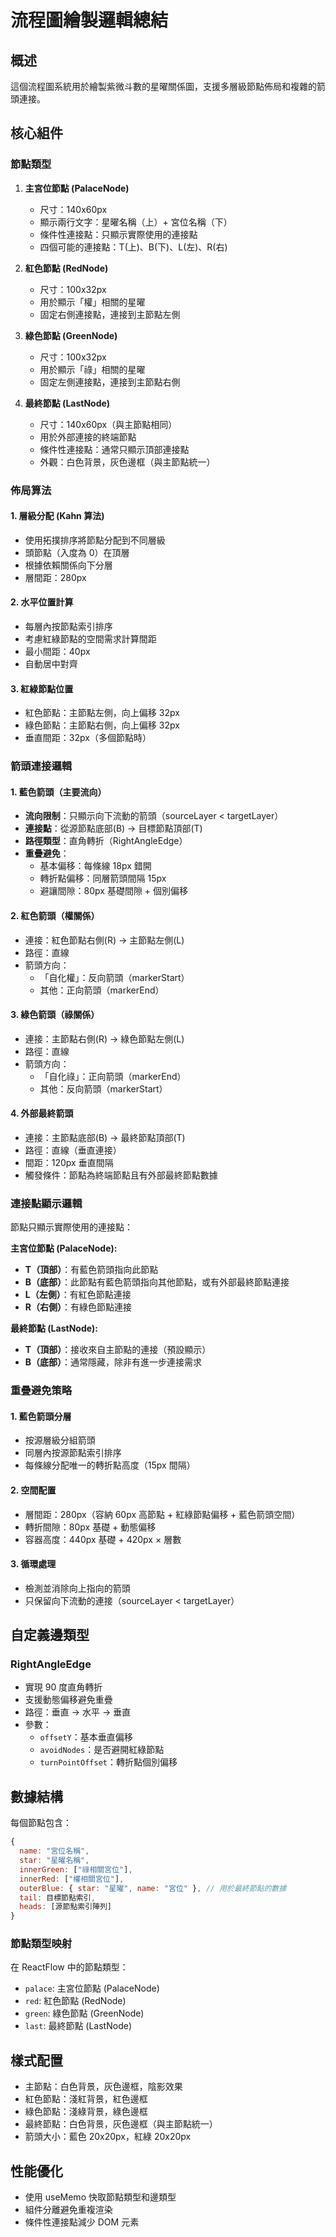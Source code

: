 # 流程圖繪製邏輯總結

## 概述

這個流程圖系統用於繪製紫微斗數的星曜關係圖，支援多層級節點佈局和複雜的箭頭連接。

## 核心組件

### 節點類型

1. **主宮位節點 (PalaceNode)**

    - 尺寸：140x60px
    - 顯示兩行文字：星曜名稱（上）+ 宮位名稱（下）
    - 條件性連接點：只顯示實際使用的連接點
    - 四個可能的連接點：T(上)、B(下)、L(左)、R(右)

2. **紅色節點 (RedNode)**

    - 尺寸：100x32px
    - 用於顯示「權」相關的星曜
    - 固定右側連接點，連接到主節點左側

3. **綠色節點 (GreenNode)**

    - 尺寸：100x32px
    - 用於顯示「祿」相關的星曜
    - 固定左側連接點，連接到主節點右側

4. **最終節點 (LastNode)**
    - 尺寸：140x60px（與主節點相同）
    - 用於外部連接的終端節點
    - 條件性連接點：通常只顯示頂部連接點
    - 外觀：白色背景，灰色邊框（與主節點統一）

### 佈局算法

#### 1. 層級分配 (Kahn 算法)

-   使用拓撲排序將節點分配到不同層級
-   頭節點（入度為 0）在頂層
-   根據依賴關係向下分層
-   層間距：280px

#### 2. 水平位置計算

-   每層內按節點索引排序
-   考慮紅綠節點的空間需求計算間距
-   最小間距：40px
-   自動居中對齊

#### 3. 紅綠節點位置

-   紅色節點：主節點左側，向上偏移 32px
-   綠色節點：主節點右側，向上偏移 32px
-   垂直間距：32px（多個節點時）

### 箭頭連接邏輯

#### 1. 藍色箭頭（主要流向）

-   **流向限制**：只顯示向下流動的箭頭（sourceLayer < targetLayer）
-   **連接點**：從源節點底部(B) → 目標節點頂部(T)
-   **路徑類型**：直角轉折（RightAngleEdge）
-   **重疊避免**：
    -   基本偏移：每條線 18px 錯開
    -   轉折點偏移：同層箭頭間隔 15px
    -   避讓間隙：80px 基礎間隙 + 個別偏移

#### 2. 紅色箭頭（權關係）

-   連接：紅色節點右側(R) → 主節點左側(L)
-   路徑：直線
-   箭頭方向：
    -   「自化權」：反向箭頭（markerStart）
    -   其他：正向箭頭（markerEnd）

#### 3. 綠色箭頭（祿關係）

-   連接：主節點右側(R) → 綠色節點左側(L)
-   路徑：直線
-   箭頭方向：
    -   「自化祿」：正向箭頭（markerEnd）
    -   其他：反向箭頭（markerStart）

#### 4. 外部最終箭頭

-   連接：主節點底部(B) → 最終節點頂部(T)
-   路徑：直線（垂直連接）
-   間距：120px 垂直間隔
-   觸發條件：節點為終端節點且有外部最終節點數據

### 連接點顯示邏輯

節點只顯示實際使用的連接點：

**主宮位節點 (PalaceNode):**

-   **T（頂部）**：有藍色箭頭指向此節點
-   **B（底部）**：此節點有藍色箭頭指向其他節點，或有外部最終節點連接
-   **L（左側）**：有紅色節點連接
-   **R（右側）**：有綠色節點連接

**最終節點 (LastNode):**

-   **T（頂部）**：接收來自主節點的連接（預設顯示）
-   **B（底部）**：通常隱藏，除非有進一步連接需求

### 重疊避免策略

#### 1. 藍色箭頭分層

-   按源層級分組箭頭
-   同層內按源節點索引排序
-   每條線分配唯一的轉折點高度（15px 間隔）

#### 2. 空間配置

-   層間距：280px（容納 60px 高節點 + 紅綠節點偏移 + 藍色箭頭空間）
-   轉折間隙：80px 基礎 + 動態偏移
-   容器高度：440px 基礎 + 420px × 層數

#### 3. 循環處理

-   檢測並消除向上指向的箭頭
-   只保留向下流動的連接（sourceLayer < targetLayer）

## 自定義邊類型

### RightAngleEdge

-   實現 90 度直角轉折
-   支援動態偏移避免重疊
-   路徑：垂直 → 水平 → 垂直
-   參數：
    -   `offsetY`：基本垂直偏移
    -   `avoidNodes`：是否避開紅綠節點
    -   `turnPointOffset`：轉折點個別偏移

## 數據結構

每個節點包含：

```javascript
{
  name: "宮位名稱",
  star: "星曜名稱",
  innerGreen: ["祿相關宮位"],
  innerRed: ["權相關宮位"],
  outerBlue: { star: "星曜", name: "宮位" }, // 用於最終節點的數據
  tail: 目標節點索引,
  heads: [源節點索引陣列]
}
```

### 節點類型映射

在 ReactFlow 中的節點類型：

-   `palace`: 主宮位節點 (PalaceNode)
-   `red`: 紅色節點 (RedNode)
-   `green`: 綠色節點 (GreenNode)
-   `last`: 最終節點 (LastNode)

## 樣式配置

-   主節點：白色背景，灰色邊框，陰影效果
-   紅色節點：淺紅背景，紅色邊框
-   綠色節點：淺綠背景，綠色邊框
-   最終節點：白色背景，灰色邊框（與主節點統一）
-   箭頭大小：藍色 20x20px，紅綠 20x20px

## 性能優化

-   使用 useMemo 快取節點類型和邊類型
-   組件分離避免重複渲染
-   條件性連接點減少 DOM 元素
